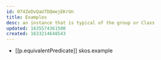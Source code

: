 ```yaml
---
id: 074ZeDvQaU7DQmejEKrUn
title: Examples
desc: an instance that is typical of the group or Class
updated: 1635574361500
created: 1633214648543
---
```



- [[p.equivalentPredicate]] skos.example


